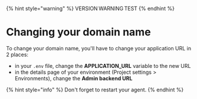 {% hint style="warning" %}
VERSION WARNING TEST
{% endhint %}

# Changing your domain name

To change your domain name, you'll have to change your application URL in 2 places:

* in your `.env` file, change the **APPLICATION\_URL** variable to the new URL
* in the details page of your environment (Project settings > Environments), change the **Admin backend URL**

{% hint style="info" %}
Don't forget to restart your agent.
{% endhint %}
